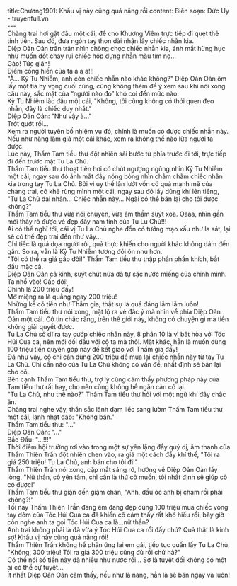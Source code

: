 title:Chương1901: Khẩu vị này cũng quá nặng rồi
content:
Biên soạn: Đức Uy - truyenfull.vn<br>---<br>Chàng trai hơi gật đầu một cái, để cho Khương Viêm trực tiếp đi quẹt thẻ tính tiền. Sau đó, đưa ngón tay thon dài nhận lấy chiếc nhẫn kia.<br>Diệp Oản Oản trân trân nhìn chòng chọc chiếc nhẫn kia, ánh mắt hừng hực như muốn đốt cháy rụi chiếc hộp đựng nhẫn màu tím nọ…<br>Gào! Tức giận!<br>Điểm cống hiến của ta a a a!!!<br>"À... Kỷ Tu Nhiễm, anh còn chiếc nhẫn nào khác không?" Diệp Oản Oản ôm lấy một tia hy vọng cuối cùng, cũng không thèm để ý xem sau khi nói xong câu này, sắc mặt của “người nào đó” khó coi đến mức nào.<br>Kỷ Tu Nhiễm lắc đầu một cái, "Không, tôi cũng không có thói quen đeo nhẫn, đây là chiếc duy nhất."<br>Diệp Oản Oản: "Như vậy à..."<br>Trớt quớt rồi...<br>Xem ra người tuyên bố nhiệm vụ đó, chính là muốn có được chiếc nhẫn này. Nếu như nàng làm giả một cái khác, xem ra không thể nào lừa người ta được.<br>Lúc này, Thẩm Tam tiểu thư đột nhiên sải bước từ phía trước đi tới, trực tiếp đi đến trước mặt Tu La Chủ.<br>Thẩm Tam tiểu thư thoạt tiên hơi có chút ngượng ngùng nhìn Kỷ Tu Nhiễm một cái, ngay sau đó ánh mắt đầy nóng bỏng nhìn chằm chằm chiếc nhẫn kia trong tay Tu La Chủ. Bởi vì uy thế lấn lướt vốn có quá mạnh mẽ của chàng trai, cô khẽ rùng mình một cái, ngay sau đó lấy dũng khí lên tiếng, "Tu La Chủ đại nhân... Chiếc nhẫn này... Ngài có thể bán lại cho tôi được không?"<br>Thẩm Tam tiểu thư vừa nói chuyện, vừa âm thầm suýt xoa. Oaaa, nhìn gần mới thấy rõ được vẻ đẹp đầy nam tính của Tu Lu Chủ!!!<br>Ai có thể nghĩ tới, cái vị Tu La Chủ nghe đồn có tướng mạo xấu như la sát, lại sẽ có thể đẹp trai đến như vậy...<br>Chỉ tiếc là quá dọa người rồi, quả thực khiến cho người khác không dám đến gần. So ra, vẫn là Kỷ Tu Nhiễm tương đối ôn nhu hơn.<br>"Tôi có thể ra giá gấp đôi!" Thẩm Tam tiểu thư thập phần phấn khích, bắt đầu mặc cả.<br>Diệp Oản Oản cả kinh, suýt chút nữa đã tự sặc nước miếng của chính mình.<br>Ta nhổ vào! Gấp đôi!<br>Chính là 200 triệu đấy!<br>Mở miệng ra là quẳng ngay 200 triệu!<br>Những kẻ có tiền như Thẩm gia, thật sự là quá đáng lắm lắm luôn!<br>Thẩm Tam tiểu thư nói xong, mặt lộ ra vẻ đắc ý mà nhìn về phía Diệp Oản Oản một cái. Cô tin chắc rằng, trên thế giới này, không có chuyện gì mà tiền không giải quyết được.<br>Tu La Chủ sở dĩ ra tay cướp chiếc nhẫn này, 8 phần 10 là vì bất hòa với Tóc Húi Cua ca, nên mới đối đầu với cô ta mà thôi. Mặt khác, hẳn là muốn dùng 100 triệu tiền quyên góp này để kết giao với Thẩm gia đấy!<br>Đã như vậy, cô chỉ cần dùng 200 triệu để mua lại chiếc nhẫn này từ tay Tu La Chủ. Chỉ cần não của Tu La Chủ không có vấn đề, nhất định sẽ bán lại cho cô.<br>Bên cạnh Thẩm Tam tiểu thư, trợ lý cũng cảm thấy phương pháp này của Tam tiểu thư rất hay, cho nên cũng không hề ngăn cản cô lại.<br>"Tu La Chủ, như thế nào?" Thẩm Tam tiểu thư hỏi với một ngữ khí đầy chắc ăn.<br>Chàng trai nghe vậy, thần sắc lãnh đạm liếc sang lườm Thẩm Tam tiểu thư một cái, lạnh nhạt đáp: "Không bán."<br>Thẩm Tam tiểu thư: "..."<br>Diệp Oản Oản: "..."<br>Bắc Đẩu: "...!!!"<br>Thời điểm hội trường rơi vào trong một sự yên lặng đầy quỷ dị, âm thanh của Thẩm Thiên Trần đột nhiên chen vào, ra giá một cách đầy khí thế, "Tôi ra giá 250 triệu! Tu La Chủ, anh bán cho tôi đi!"<br>Thẩm Thiên Trần nói xong, cặp mắt sáng rỡ, hướng về Diệp Oản Oản lấy lòng, "Nữ thần, cô yên tâm, chỉ cần là thứ cô muốn, tôi nhất định sẽ giúp cô có được!"<br>Thẩm Tam tiểu thư giận đến giậm chân, "Anh, đầu óc anh bị chạm rồi phải không?!"<br>Tối nay Thẩm Thiên Trần đang êm đang đẹp dùng 100 triệu mua chiếc vòng tay dỏm của Tóc Húi Cua ca đã khiến cô cảm thấy rất khó hiểu rồi, bây giờ còn nghe anh ta gọi Tóc Húi Cua ca là…nữ thần?<br>Anh trai không phải là đã vừa ý Tóc Húi Cua ca rồi đấy chứ? Quả thật là kinh sợ! Khẩu vị này cũng quá nặng rồi!<br>Thẩm Thiên Trần không hề phản ứng lại em gái, tiếp tục quấn lấy Tu La Chủ, "Không, 300 triệu! Tôi ra giá 300 triệu cũng đủ rồi chứ hả?"<br>Có thể nói số tiền này đã nhiều như nước rồi... Sợ là tuyệt đối không có một ai có thể cự tuyệt…<br>Ít nhất Diệp Oản Oản cảm thấy, nếu như là nàng, hẳn là sẽ bán ngay và luôn!